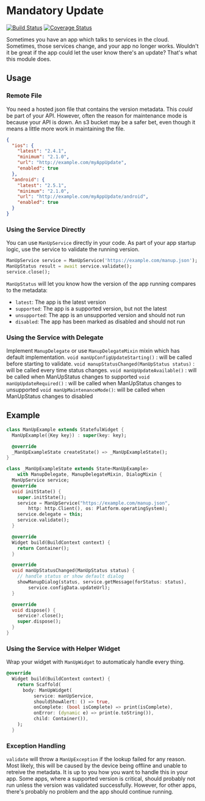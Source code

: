 # Mandatory Update

[![Build Status](https://travis-ci.org/NextFaze/flutter_manup.svg?branch=master)](https://travis-ci.org/NextFaze/flutter_manup) [![Coverage Status](https://coveralls.io/repos/github/NextFaze/flutter_manup/badge.svg?branch=master)](https://coveralls.io/github/NextFaze/flutter_manup?branch=master)

Sometimes you have an app which talks to services in the cloud. Sometimes,
those services change, and your app no longer works. Wouldn't it be great if
the app could let the user know there's an update? That's what this module
does.

## Usage

### Remote File

You need a hosted json file that contains the version metadata. This _could_ be part of your API. However,
often the reason for maintenance mode is because your API is down. An s3 bucket may be a safer bet,
even though it means a little more work in maintaining the file.

```json
{
  "ios": {
    "latest": "2.4.1",
    "minimum": "2.1.0",
    "url": "http://example.com/myAppUpdate",
    "enabled": true
  },
  "android": {
    "latest": "2.5.1",
    "minimum": "2.1.0",
    "url": "http://example.com/myAppUpdate/android",
    "enabled": true
  }
}
```

### Using the Service Directly

You can use `ManUpService` directly in your code. As part of your app startup logic, use the service to validate the running version.

```dart
ManUpService service = ManUpService('https://example.com/manup.json');
ManUpStatus result = await service.validate();
service.close();
```

`ManUpStatus` will let you know how the version of the app running compares to the metadata:

- `latest`: The app is the latest version
- `supported`: The app is a supported version, but not the latest
- `unsupported`: The app is an unsupported version and should not run
- `disabled`: The app has been marked as disabled and should not run

### Using the Service with Delegate
Implement `ManupDelegate` or use `ManupDelegateMixin` mixin which has default implementation.
  `void manUpConfigUpdateStarting()` : will be called before starting to validate.
  `void manupStatusChanged(ManUpStatus status)` : will be called every time status changes.
  `void manUpUpdateAvailable()` : will be called when ManUpStatus changes to supported
  `void manUpUpdateRequired()` : will be called when ManUpStatus changes to unsupported
  `void manUpMaintenanceMode()`: will be called when ManUpStatus changes to disabled
## Example
```dart
class ManUpExample extends StatefulWidget {
  ManUpExample({Key key}) : super(key: key);

  @override
  _ManUpExampleState createState() => _ManUpExampleState();
}

class _ManUpExampleState extends State<ManUpExample>
    with ManupDelegate, ManupDelegateMixin, DialogMixin {
  ManUpService service;
  @override
  void initState() {
    super.initState();
    service = ManUpService("https://example.com/manup.json",
        http: http.Client(), os: Platform.operatingSystem);
    service.delegate = this;
    service.validate();
  }

  @override
  Widget build(BuildContext context) {
    return Container();
  }

  @override
  void manUpStatusChanged(ManUpStatus status) {
    // handle status or show default dialog
    showManupDialog(status, service.getMessage(forStatus: status),
        service.configData.updateUrl);
  }

  @override
  void dispose() {
    service?.close();
    super.dispose();
  }
}
```

### Using the Service with Helper Widget
Wrap your widget with `ManUpWidget` to automaticaly handle every thing.
```dart
@override
  Widget build(BuildContext context) {
    return Scaffold(
      body: ManUpWidget(
          service: manUpService,
          shouldShowAlert: () => true,
          onComplete: (bool isComplete) => print(isComplete),
          onError: (dynamic e) => print(e.toString()),
          child: Container()),
    );
  }
```
### Exception Handling

`validate` will throw a `ManUpException` if the lookup failed for any reason. Most likely, this will be caused
by the device being offline and unable to retreive the metadata. It is up to you how you want to handle this in your app. Some apps, where a supported version is critical, should probably not run unless the version was validated successfully. However, for other apps, there's probably no problem and the app should continue running.
